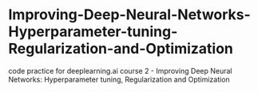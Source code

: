 # Improving-Deep-Neural-Networks-Hyperparameter-tuning-Regularization-and-Optimization
code practice for deeplearning.ai course 2 - Improving Deep Neural Networks: Hyperparameter tuning, Regularization and Optimization
